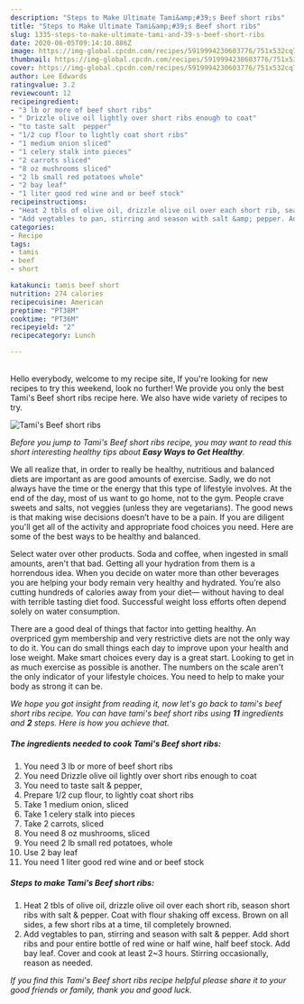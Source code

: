 ```yaml
---
description: "Steps to Make Ultimate Tami&amp;#39;s Beef short ribs"
title: "Steps to Make Ultimate Tami&amp;#39;s Beef short ribs"
slug: 1335-steps-to-make-ultimate-tami-and-39-s-beef-short-ribs
date: 2020-06-05T09:14:10.886Z
image: https://img-global.cpcdn.com/recipes/5919994230603776/751x532cq70/tamis-beef-short-ribs-recipe-main-photo.jpg
thumbnail: https://img-global.cpcdn.com/recipes/5919994230603776/751x532cq70/tamis-beef-short-ribs-recipe-main-photo.jpg
cover: https://img-global.cpcdn.com/recipes/5919994230603776/751x532cq70/tamis-beef-short-ribs-recipe-main-photo.jpg
author: Lee Edwards
ratingvalue: 3.2
reviewcount: 12
recipeingredient:
- "3 lb or more of beef short ribs"
- " Drizzle olive oil lightly over short ribs enough to coat"
- "to taste salt  pepper"
- "1/2 cup flour to lightly coat short ribs"
- "1 medium onion sliced"
- "1 celery stalk into pieces"
- "2 carrots sliced"
- "8 oz mushrooms sliced"
- "2 lb small red potatoes whole"
- "2 bay leaf"
- "1 liter good red wine and or beef stock"
recipeinstructions:
- "Heat 2 tbls of olive oil, drizzle olive oil over each short rib, season short ribs with salt &amp; pepper. Coat with flour shaking off excess. Brown on all sides, a few short ribs at a time, til completely browned."
- "Add vegtables to pan, stirring and season with salt &amp; pepper. Add short ribs and pour entire bottle of red wine or half wine, half beef stock. Add bay leaf. Cover and cook at least 2~3 hours. Stirring occasionally, reason as needed."
categories:
- Recipe
tags:
- tamis
- beef
- short

katakunci: tamis beef short 
nutrition: 274 calories
recipecuisine: American
preptime: "PT38M"
cooktime: "PT36M"
recipeyield: "2"
recipecategory: Lunch

---
```

<br>
Hello everybody, welcome to my recipe site, If you're looking for new recipes to try this weekend, look no further! We provide you only the best Tami&#39;s Beef short ribs recipe here. We also have wide variety of recipes to try.
<br>


![Tami&#39;s Beef short ribs](https://img-global.cpcdn.com/recipes/5919994230603776/751x532cq70/tamis-beef-short-ribs-recipe-main-photo.jpg)

<i>Before you jump to Tami&#39;s Beef short ribs recipe, you may want to read this short interesting healthy tips about <strong>Easy Ways to Get Healthy</strong>.</i>

We all realize that, in order to really be healthy, nutritious and balanced diets are important as are good amounts of exercise. Sadly, we do not always have the time or the energy that this type of lifestyle involves. At the end of the day, most of us want to go home, not to the gym. People crave sweets and salts, not veggies (unless they are vegetarians). The good news is that making wise decisions doesn’t have to be a pain. If you are diligent you'll get all of the activity and appropriate food choices you need. Here are some of the best ways to be healthy and balanced.

Select water over other products. Soda and coffee, when ingested in small amounts, aren't that bad. Getting all your hydration from them is a horrendous idea. When you decide on water more than other beverages you are helping your body remain very healthy and hydrated. You’re also cutting hundreds of calories away from your diet— without having to deal with terrible tasting diet food. Successful weight loss efforts often depend solely on water consumption.

There are a good deal of things that factor into getting healthy. An overpriced gym membership and very restrictive diets are not the only way to do it. You can do small things each day to improve upon your health and lose weight. Make smart choices every day is a great start. Looking to get in as much exercise as possible is another. The numbers on the scale aren't the only indicator of your lifestyle choices. You need to help to make your body as strong it can be. 


<i>We hope you got insight from reading it, now let's go back to tami&#39;s beef short ribs recipe. You can have tami&#39;s beef short ribs using <strong>11</strong> ingredients and <strong>2</strong> steps. Here is how you achieve that.
</i>

##### The ingredients needed to cook Tami&#39;s Beef short ribs:

1. You need 3 lb or more of beef short ribs
1. You need  Drizzle olive oil lightly over short ribs enough to coat
1. You need to taste salt &amp; pepper,
1. Prepare 1/2 cup flour, to lightly coat short ribs
1. Take 1 medium onion, sliced
1. Take 1 celery stalk into pieces
1. Take 2 carrots, sliced
1. You need 8 oz mushrooms, sliced
1. You need 2 lb small red potatoes, whole
1. Use 2 bay leaf
1. You need 1 liter good red wine and or beef stock


##### Steps to make Tami&#39;s Beef short ribs:

1. Heat 2 tbls of olive oil, drizzle olive oil over each short rib, season short ribs with salt &amp; pepper. Coat with flour shaking off excess. Brown on all sides, a few short ribs at a time, til completely browned.
1. Add vegtables to pan, stirring and season with salt &amp; pepper. Add short ribs and pour entire bottle of red wine or half wine, half beef stock. Add bay leaf. Cover and cook at least 2~3 hours. Stirring occasionally, reason as needed.


<i>If you find this Tami&#39;s Beef short ribs recipe helpful please share it to your good friends or family, thank you and good luck.</i>
